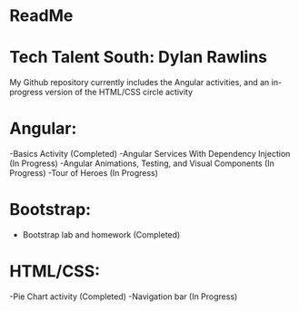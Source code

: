 # ReadMe
# Tech Talent South: Dylan Rawlins

My Github repository currently includes the Angular activities, and an in-progress version of the HTML/CSS circle activity

# Angular:
-Basics Activity (Completed)
-Angular Services With Dependency Injection (In Progress)
-Angular Animations, Testing, and Visual Components (In Progress)
-Tour of Heroes (In Progress)

# Bootstrap:
- Bootstrap lab and homework (Completed)

# HTML/CSS:
-Pie Chart activity (Completed)
-Navigation bar (In Progress)
